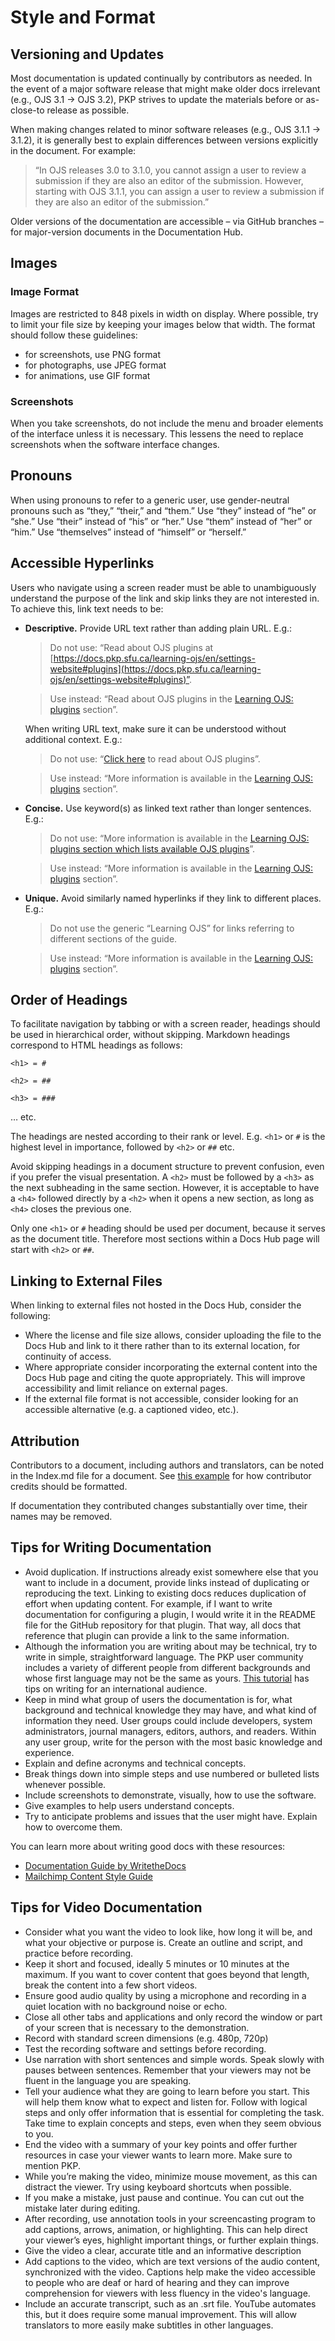 # Style and Format

## Versioning and Updates

Most documentation is updated continually by contributors as needed. In the event of a major software release that might make older docs irrelevant (e.g., OJS 3.1 -> OJS 3.2), PKP strives to update the materials before or as-close-to release as possible.

When making changes related to minor software releases (e.g., OJS 3.1.1 -> 3.1.2), it is generally best to explain differences between versions explicitly in the document. For example:

>“In OJS releases 3.0 to 3.1.0, you cannot assign a user to review a submission if they are also an editor of the submission. However, starting with OJS 3.1.1, you can assign a user to review a submission if they are also an editor of the submission.”

Older versions of the documentation are accessible – via GitHub branches – for major-version documents in the Documentation Hub.

## Images

### Image Format

Images are restricted to 848 pixels in width on display. Where possible, try to limit your file size by keeping your images below that width. The format should follow these guidelines:

- for screenshots, use PNG format
- for photographs, use JPEG format
- for animations, use GIF format

### Screenshots

When you take screenshots, do not include the menu and broader elements of the interface unless it is necessary. This lessens the need to replace screenshots when the software interface changes.

## Pronouns

When using pronouns to refer to a generic user, use gender-neutral pronouns such as “they,” “their,” and “them.” Use “they” instead of “he” or “she.” Use “their” instead of “his” or “her.” Use “them” instead of “her” or “him.” Use “themselves” instead of “himself” or “herself.”

## Accessible Hyperlinks

Users who navigate using a screen reader must be able to unambiguously understand the purpose of the link and skip links they are not interested in. To achieve this, link text needs to be:

- **Descriptive.** Provide URL text rather than adding plain URL. E.g.:

    >Do not use: “Read about OJS plugins at [https://docs.pkp.sfu.ca/learning-ojs/en/settings-website#plugins](https://docs.pkp.sfu.ca/learning-ojs/en/settings-website#plugins)”.

    >Use instead: “Read about OJS plugins in the [Learning OJS: plugins](https://docs.pkp.sfu.ca/learning-ojs/en/settings-website#plugins) section”.

    When writing URL text, make sure it can be understood without additional context. E.g.:

    >Do not use: “[Click here](https://docs.pkp.sfu.ca/learning-ojs/en/settings-website#plugins) to read about OJS plugins”.

    >Use instead: “More information is available in the [Learning OJS: plugins](https://docs.pkp.sfu.ca/learning-ojs/en/settings-website#plugins) section”.

- **Concise.** Use keyword(s) as linked text rather than longer sentences. E.g.:

    >Do not use: “More information is available in the [Learning OJS: plugins section which lists available OJS plugins](https://docs.pkp.sfu.ca/learning-ojs/en/settings-website#plugins)”.

    >Use instead: “More information is available in the [Learning OJS: plugins](https://docs.pkp.sfu.ca/learning-ojs/en/settings-website#plugins) section”.

- **Unique.** Avoid similarly named hyperlinks if they link to different places. E.g.:

    >Do not use the generic “Learning OJS” for links referring to different sections of the guide.

    >Use instead: “More information is available in the [Learning OJS: plugins](https://docs.pkp.sfu.ca/learning-ojs/en/settings-website#plugins) section”.

## Order of Headings

To facilitate navigation by tabbing or with a screen reader, headings should be used in hierarchical order, without skipping.
Markdown headings correspond to HTML headings as follows:

`<h1> = #`

`<h2> = ##`

`<h3> = ###`

… etc.

The headings are nested according to their rank or level. E.g. `<h1>` or `#` is the highest level in importance, followed by `<h2>` or `##` etc.

Avoid skipping headings in a document structure to prevent confusion, even if you prefer the visual presentation. A `<h2>` must be followed by a `<h3>` as the next subheading in the same section. However, it is acceptable to have a `<h4>` followed directly by a `<h2>` when it opens a new section, as long as `<h4>` closes the previous one.

Only one `<h1>` or `#` heading should be used per document, because it serves as the document title. Therefore most sections within a Docs Hub page will start with `<h2>` or `##`.

## Linking to External Files

When linking to external files not hosted in the Docs Hub, consider the following:

- Where the license and file size allows, consider uploading the file to the Docs Hub and link to it there rather than to its external location, for continuity of access.
- Where appropriate consider incorporating the external content into the Docs Hub page and citing the quote appropriately. This will improve accessibility and limit reliance on external pages.
- If the external file format is not accessible, consider looking for an accessible alternative (e.g. a captioned video, etc.).

## Attribution

Contributors to a document, including authors and translators, can be noted in the Index.md file for a document. See [this example](https://raw.githubusercontent.com/pkp/pkp-docs/main/learning-ojs/index.md) for how contributor credits should be formatted.

If documentation they contributed changes substantially over time, their names may be removed.

## Tips for Writing Documentation

- Avoid duplication. If instructions already exist somewhere else that you want to include in a document, provide links instead of duplicating or reproducing the text. Linking to existing docs reduces duplication of effort when updating content. For example, if I want to write documentation for configuring a plugin, I would write it in the README file for the GitHub repository for that plugin. That way, all docs that reference that plugin can provide a link to the same information.
- Although the information you are writing about may be technical, try to write in simple, straightforward language. The PKP user community includes a variety of different people from different backgrounds and whose first language may not be the same as yours. [This tutorial](https://www.linux.com/tutorials/technical-writing-international-audience/) has tips on writing for an international audience.
- Keep in mind what group of users the documentation is for, what background and technical knowledge they may have, and what kind of information they need. User groups could include developers, system administrators, journal managers, editors, authors, and readers. Within any user group, write for the person with the most basic knowledge and experience.
- Explain and define acronyms and technical concepts.
- Break things down into simple steps and use numbered or bulleted lists whenever possible.
- Include screenshots to demonstrate, visually, how to use the software.
- Give examples to help users understand concepts.
- Try to anticipate problems and issues that the user might have. Explain how to overcome them.

You can learn more about writing good docs with these resources:

- [Documentation Guide by WritetheDocs](http://www.writethedocs.org/guide/)
- [Mailchimp Content Style Guide](https://styleguide.mailchimp.com/writing-technical-content/)

## Tips for Video Documentation

- Consider what you want the video to look like, how long it will be, and what your objective or purpose is. Create an outline and script, and practice before recording.
- Keep it short and focused, ideally 5 minutes or 10 minutes at the maximum. If you want to cover content that goes beyond that length, break the content into a few short videos.
- Ensure good audio quality by using a microphone and recording in a quiet location with no background noise or echo.
- Close all other tabs and applications and only record the window or part of your screen that is necessary to the demonstration.
- Record with standard screen dimensions (e.g. 480p, 720p)
- Test the recording software and settings before recording.
- Use narration with short sentences and simple words. Speak slowly with pauses between sentences. Remember that your viewers may not be fluent in the language you are speaking.
- Tell your audience what they are going to learn before you start. This will help them know what to expect and listen for. Follow with logical steps and only offer information that is essential for completing the task. Take time to explain concepts and steps, even when they seem obvious to you.
- End the video with a summary of your key points and offer further resources in case your viewer wants to learn more. Make sure to mention PKP.
- While you’re making the video, minimize mouse movement, as this can distract the viewer. Try using keyboard shortcuts when possible.
- If you make a mistake, just pause and continue. You can cut out the mistake later during editing.
- After recording, use annotation tools in your screencasting program to add captions, arrows, animation, or highlighting. This can help direct your viewer’s eyes, highlight important things, or further explain things.
- Give the video a clear, accurate title and an informative description
- Add captions to the video, which are text versions of the audio content, synchronized with the video. Captions help make the video accessible to people who are deaf or hard of hearing and they can improve comprehension for viewers with less fluency in the video's language. 
- Include an accurate transcript, such as an .srt file. YouTube automates this, but it does require some manual improvement. This will allow translators to more easily make subtitles in other languages.
